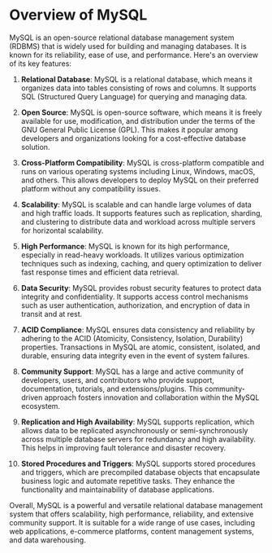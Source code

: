 # Overview of MySQL

MySQL is an open-source relational database management system (RDBMS) that is widely used for building and managing databases. It is known for its reliability, ease of use, and performance. Here's an overview of its key features:

1. **Relational Database**: MySQL is a relational database, which means it organizes data into tables consisting of rows and columns. It supports SQL (Structured Query Language) for querying and managing data.

2. **Open Source**: MySQL is open-source software, which means it is freely available for use, modification, and distribution under the terms of the GNU General Public License (GPL). This makes it popular among developers and organizations looking for a cost-effective database solution.

3. **Cross-Platform Compatibility**: MySQL is cross-platform compatible and runs on various operating systems including Linux, Windows, macOS, and others. This allows developers to deploy MySQL on their preferred platform without any compatibility issues.

4. **Scalability**: MySQL is scalable and can handle large volumes of data and high traffic loads. It supports features such as replication, sharding, and clustering to distribute data and workload across multiple servers for horizontal scalability.

5. **High Performance**: MySQL is known for its high performance, especially in read-heavy workloads. It utilizes various optimization techniques such as indexing, caching, and query optimization to deliver fast response times and efficient data retrieval.

6. **Data Security**: MySQL provides robust security features to protect data integrity and confidentiality. It supports access control mechanisms such as user authentication, authorization, and encryption of data in transit and at rest.

7. **ACID Compliance**: MySQL ensures data consistency and reliability by adhering to the ACID (Atomicity, Consistency, Isolation, Durability) properties. Transactions in MySQL are atomic, consistent, isolated, and durable, ensuring data integrity even in the event of system failures.

8. **Community Support**: MySQL has a large and active community of developers, users, and contributors who provide support, documentation, tutorials, and extensions/plugins. This community-driven approach fosters innovation and collaboration within the MySQL ecosystem.

9. **Replication and High Availability**: MySQL supports replication, which allows data to be replicated asynchronously or semi-synchronously across multiple database servers for redundancy and high availability. This helps in improving fault tolerance and disaster recovery.

10. **Stored Procedures and Triggers**: MySQL supports stored procedures and triggers, which are precompiled database objects that encapsulate business logic and automate repetitive tasks. They enhance the functionality and maintainability of database applications.

Overall, MySQL is a powerful and versatile relational database management system that offers scalability, high performance, reliability, and extensive community support. It is suitable for a wide range of use cases, including web applications, e-commerce platforms, content management systems, and data warehousing.
